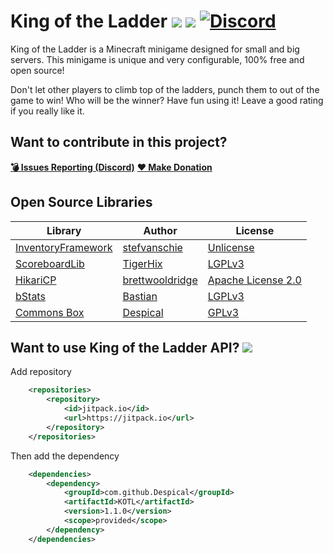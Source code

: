 # King of the Ladder [![](https://img.shields.io/badge/javadocs-latest-red.svg)](https://javadoc.jitpack.io/com/github/Despical/KOTL/pre-1.1.1/javadoc/) [![](https://img.shields.io/badge/wiki-click-blue.svg)](https://github.com/Despical/KOTL/wiki) [![Discord](https://img.shields.io/discord/719922452259668000.svg?color=7289DA&label=discord)](https://discord.gg/Vhyy4HA)
King of the Ladder is a Minecraft minigame designed for small and big servers. This minigame is unique and very configurable, 100% free and open source! 

Don't let other players to climb top of the ladders, punch them to out of the game to win! Who will be the winner? Have fun using it! Leave a good rating if you really like it.

## Want to contribute in this project?
[**💣 Issues Reporting (Discord)**](https://discordapp.com/invite/Vhyy4HA) [**❤ Make Donation**](https://www.patreon.com/despical)

## Open Source Libraries
| Library                                                     | Author                                          | License                                                                    |
|-------------------------------------------------------------|-------------------------------------------------|----------------------------------------------------------------------------|
| [InventoryFramework](https://github.com/stefvanschie/IF/)   | [stefvanschie](https://github.com/stefvanschie) | [Unlicense](https://github.com/stefvanschie/IF/blob/master/LICENSE)        |
| [ScoreboardLib](https://github.com/TigerHix/ScoreboardLib/) | [TigerHix](https://github.com/TigerHix)         | [LGPLv3](https://github.com/TigerHix/ScoreboardLib/blob/master/LICENSE)    |
| [HikariCP](https://github.com/brettwooldridge/HikariCP)     | [brettwooldridge](https://github.com/brettwooldridge) | [Apache License 2.0](https://github.com/brettwooldridge/HikariCP/blob/dev/LICENSE) |
| [bStats](https://github.com/Bastian/bStats-Metrics)         | [Bastian](https://github.com/Bastian)           | [LGPLv3](https://github.com/Bastian/bStats-Metrics/blob/master/LICENSE)    |
| [Commons Box](https://github.com/Despical/Commons-Box)        | [Despical](https://github.com/Despical)             | [GPLv3](https://github.com/Despical/Commons-Box/blob/master/LICENSE.md)      |


## Want to use King of the Ladder API? [![](https://jitpack.io/v/Despical/KOTL.svg)](https://jitpack.io/#Despical/KOTL)
Add repository
```xml
    <repositories>
        <repository>
            <id>jitpack.io</id>
            <url>https://jitpack.io</url>
        </repository>
    </repositories>
```
Then add the dependency
```xml
    <dependencies>
        <dependency>
            <groupId>com.github.Despical</groupId>
            <artifactId>KOTL</artifactId>
            <version>1.1.0</version>
            <scope>provided</scope>
        </dependency>
    </dependencies>
```
